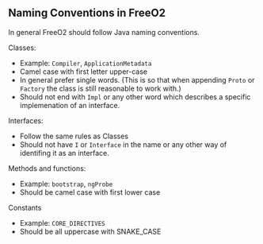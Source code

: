 Naming Conventions in FreeO2
---

In general FreeO2 should follow Java naming conventions.

Classes:
  - Example: `Compiler`, `ApplicationMetadata`
  - Camel case with first letter upper-case
  - In general prefer single words. (This is so that when appending `Proto` or `Factory` the class
    is still reasonable to work with.)
  - Should not end with `Impl` or any other word which describes a specific implemenation of an
    interface.


Interfaces:
  - Follow the same rules as Classes
  - Should not have `I` or `Interface` in the name or any other way of identifing it as an interface.


Methods and functions:
  - Example: `bootstrap`, `ngProbe`
  - Should be camel case with first lower case


Constants
  - Example: `CORE_DIRECTIVES`
  - Should be all uppercase with SNAKE_CASE

